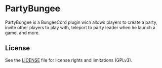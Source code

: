 # PartyBungee

PartyBungee is a BungeeCord plugin wich allows players to create a party, invite other players to play with, teleport to party leader when he launch a game, and more.

## License
See the [LICENSE](LICENSE.md) file for license rights and limitations (GPLv3).
